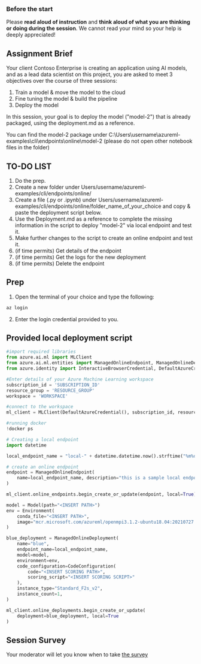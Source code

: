 ### Before the start ###
Please **read aloud of instruction** and **think aloud of what you are thinking or doing during the session**. We cannot read your mind so your help is deeply appreciated!

## Assignment Brief ##
Your client Contoso Enterprise is creating an application using AI models, and as a lead data scientist on this project, you are asked to meet 3 objectives over the course of three sessions: 

1. Train a model & move the model to the cloud
2. Fine tuning the model & build the pipeline
3. Deploy the model

In this session, your goal is to deploy the model ("model-2") that is already packaged, using the deployment.md as a reference.

You can find the model-2 package under C:\Users\username\azureml-examples\cli\endpoints\online\model-2 (please do not open other notebook files in the folder)

## TO-DO LIST ##

1. Do the prep.
2. Create a new folder under Users/username/azureml-examples/cli/endpoints/online/ 
3. Create a file (.py or .ipynb) under Users/username/azureml-examples/cli/endpoints/online/folder_name_of_your_choice and copy & paste the deployment script below.
4. Use the Deployment.md as a reference to complete the missing information in the script to deploy "model-2" via local endpoint and test it.
5. Make further changes to the script to create an online endpoint and test it.
6. (if time permits) Get details of the endpoint
7. (if time permits) Get the logs for the new deployment
8. (if time permits) Delete the endpoint

## Prep ##
1. Open the terminal of your choice and type the following:

```python
az login
```
2. Enter the login credential provided to you.

## Provided local deployment script ##

```python
#import required libraries
from azure.ai.ml import MLClient
from azure.ai.ml.entities import ManagedOnlineEndpoint, ManagedOnlineDeployment, Model, Environment, CodeConfiguration
from azure.identity import InteractiveBrowserCredential, DefaultAzureCredential

#Enter details of your Azure Machine Learning workspace
subscription_id = 'SUBSCRIPTION_ID'
resource_group = 'RESOURCE_GROUP'
workspace = 'WORKSPACE'

#connect to the workspace
ml_client = MLClient(DefaultAzureCredential(), subscription_id, resource_group, workspace)

#running docker
!docker ps
```

```python
# Creating a local endpoint 
import datetime

local_endpoint_name = "local-" + datetime.datetime.now().strftime("%m%d%H%M%f")
```
```python
# create an online endpoint
endpoint = ManagedOnlineEndpoint(
    name=local_endpoint_name, description="this is a sample local endpoint"
)

ml_client.online_endpoints.begin_create_or_update(endpoint, local=True)

model = Model(path="<INSERT PATH>")
env = Environment(
    conda_file="<INSERT PATH>",
    image="mcr.microsoft.com/azureml/openmpi3.1.2-ubuntu18.04:20210727.v1",
)

blue_deployment = ManagedOnlineDeployment(
    name="blue",
    endpoint_name=local_endpoint_name,
    model=model,
    environment=env,
    code_configuration=CodeConfiguration(
        code="<INSERT SCORING PATH>", 
        scoring_script="<INSERT SCORING SCRIPT>"
    ),
    instance_type="Standard_F2s_v2",
    instance_count=1,
)

ml_client.online_deployments.begin_create_or_update(
    deployment=blue_deployment, local=True
)
```

## Session Survey ##
Your moderator will let you know when to take [the survey](https://forms.office.com/r/XQYHxqykvS )
